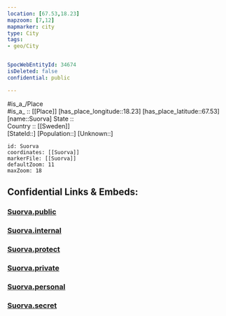 ```yaml
---
location: [67.53,18.23] 
mapzoom: [7,12] 
mapmarker: city 
type: City
tags:
- geo/City


SpocWebEntityId: 34674
isDeleted: false
confidential: public

---
```

#is_a_/Place  
#is_a_ :: [[Place]] 
[has_place_longitude::18.23] 
[has_place_latitude::67.53] 
[name::Suorva] 
State ::  
Country :: [[Sweden]]  
[StateId::] 
[Population::] 
[Unknown::] 


```leaflet
id: Suorva
coordinates: [[Suorva]] 
markerFile: [[Suorva]] 
defaultZoom: 11 
maxZoom: 18
```


## Confidential Links & Embeds: 

### [Suorva.public](/_public/\Earth\Continent\Europe\Europe~North\Sweden\Provinces~Sweden\Norrbotten\CitySuorva.public.md) 

### [Suorva.internal](/_internal/\Earth\Continent\Europe\Europe~North\Sweden\Provinces~Sweden\Norrbotten\CitySuorva.internal.md) 

### [Suorva.protect](/_protect/\Earth\Continent\Europe\Europe~North\Sweden\Provinces~Sweden\Norrbotten\CitySuorva.protect.md) 

### [Suorva.private](/_private/\Earth\Continent\Europe\Europe~North\Sweden\Provinces~Sweden\Norrbotten\CitySuorva.private.md) 

### [Suorva.personal](/_personal/\Earth\Continent\Europe\Europe~North\Sweden\Provinces~Sweden\Norrbotten\CitySuorva.personal.md) 

### [Suorva.secret](/_secret/\Earth\Continent\Europe\Europe~North\Sweden\Provinces~Sweden\Norrbotten\CitySuorva.secret.md)

